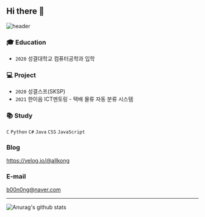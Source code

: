 ## Hi there 👋
![header](https://capsule-render.vercel.app/api?type=waving&color=ffcbcb&height=300&section=header&text=Dabin%20Jeong&fontSize=50&fontColor=fffee7)

### 🎓 Education
- `2020` 성결대학교 컴퓨터공학과 입학

### 💻 Project
- `2020` 성결스프(SKSP) <br/>
- `2021` 한이음 ICT멘토링 - 택배 물류 자동 분류 시스템

### 📚 Study
`C` `Python` `C#` `Java` `CSS` `JavaScript`

### Blog
https://velog.io/@allkong

### E-mail
b00n0ng@naver.com

***



![Anurag's github stats](https://github-readme-stats.vercel.app/api?username=allkong)
